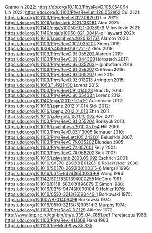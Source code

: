 Gramolin 2022: https://doi.org/10.1103/PhysRevD.105.054004 <br>
Lin 2022: https://doi.org/10.1103/PhysRevLett.128.052002 
Cui 2021: https://doi.org/10.1103/PhysRevLett.127.092001 
Lin 2021: https://doi.org/10.1016/j.physletb.2021.136254 
Atac 2021: https://doi.org/10.1140/epja/s10050-021-00389-9 
Mihovilovic 2021: https://doi.org/10.1140/epja/s10050-021-00414-x 
Hayward 2020: https://doi.org/10.1016/j.nuclphysa.2020.121767 
Alarcon 2020: https://doi.org/10.1103/PhysRevC.102.035203 
Xiong 2019: https://doi.org/10.1038/s41586-019-1721-2 
Zhou 2019: https://doi.org/10.1103/PhysRevC.99.055202 
Alarcon 2019: https://doi.org/10.1103/PhysRevC.99.044303 
Horbatsch 2017: https://doi.org/10.1103/PhysRevC.95.035203 
Higinbotham 2016: https://doi.org/10.1103/PhysRevC.93.055207 
Griffioen 2016: https://doi.org/10.1103/PhysRevC.93.065207 
Lee 2015: https://doi.org/10.1103/PhysRevD.92.013013 
Arrington 2015: https://doi.org/10.1063/1.4921430 
Lorenz 2015: https://doi.org/10.1103/PhysRevD.91.014023 
Graczky 2014: https://doi.org/10.1103/PhysRevC.90.054334 
Lorenz 2012: https://doi.org/10.1140/epja/i2012-12151-1 
Adamuscin 2012: https://doi.org/10.1016/j.ppnp.2012.01.014 
Sick 2012: https://doi.org/10.1016/j.ppnp.2012.01.013 
Zhan 2011: https://doi.org/10.1016/j.physletb.2011.10.002 
Ron 2011: https://doi.org/10.1103/PhysRevC.84.055204 
Borisyuk 2010: https://doi.org/10.1016/j.nuclphysa.2010.05.054 
Hill 2010: https://doi.org/10.1103/PhysRevD.82.113005 
Bernauer 2010: https://doi.org/10.1103/PhysRevLett.105.242001 
Belushkin 2007: https://doi.org/10.1103/PhysRevC.75.035202 
Blunden 2005: https://doi.org/10.1103/PhysRevC.72.057601 
Kelly 2004: https://doi.org/10.1103/PhysRevC.70.068202 
Sick 2003: https://doi.org/10.1016/j.physletb.2003.09.092 
Eschrich 2001: https://doi.org/10.1016/S0370-2693(01)01285-0 
Rosenfelder 2000: https://doi.org/10.1016/S0370-2693(00)00316-6 
Mergell 1996: https://doi.org/10.1016/0375-9474(95)00339-8 
Wong 1994: https://doi.org/10.1142/S0218301394000255 
McCord 1991: https://doi.org/10.1016/0168-583X(91)96079-Z 
Simon 1980: https://doi.org/10.1016/0375-9474(80)90104-9 
Hohler 1976: https://doi.org/10.1016/0550-3213(76)90449-1 
Borkowski 1975: https://doi.org/10.1007/BF01409496 
Borkowski 1974: https://doi.org/10.1016/0550-3213(75)90514-3 
Murphy 1974: https://doi.org/10.1103/PhysRevC.9.2125 
Akimov 1972: http://www.jetp.ac.ru/cgi-bin/dn/e_035_04_0651.pdf 
Frerejacque 1966: https://doi.org/10.1103/PhysRev.141.1308 
Hand 1963: https://doi.org/10.1103/RevModPhys.35.335
